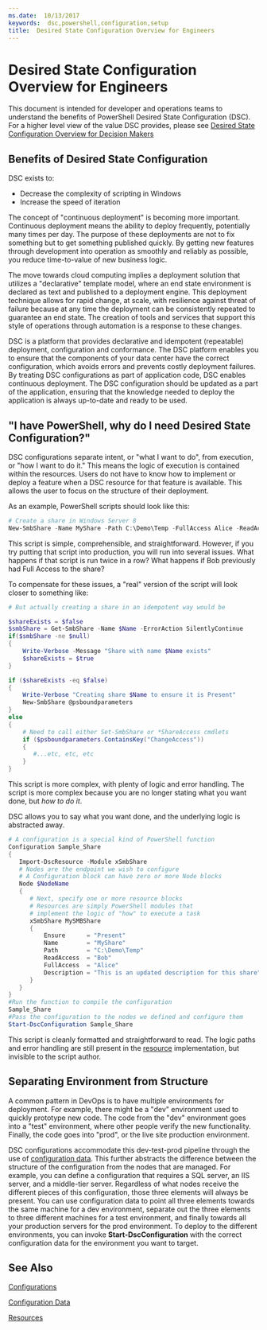 ```yaml
---
ms.date:  10/13/2017
keywords:  dsc,powershell,configuration,setup
title:  Desired State Configuration Overview for Engineers
---
```


# Desired State Configuration Overview for Engineers

This document is intended for developer and operations teams
to understand the benefits of PowerShell Desired State Configuration (DSC).
For a higher level view of the value DSC provides,
please see [Desired State Configuration Overview for Decision Makers](decisionMaker.md)

## Benefits of Desired State Configuration

DSC exists to:

- Decrease the complexity of scripting in Windows
- Increase the speed of iteration

The concept of "continuous deployment" is becoming more important.
Continuous deployment means the ability to deploy frequently, potentially many times per day.
The purpose of these deployments are not to fix something but to get something published quickly.
By getting new features through development into operation as smoothly and reliably as possible,
you reduce time-to-value of new business logic.

The move towards cloud computing
implies a deployment solution that utilizes a "declarative" template model,
where an end state environment is declared as text and published to a deployment engine.
This deployment technique allows for rapid change, at scale,
with resilience against threat of failure because
at any time the deployment can be consistently repeated to guarantee an end state.
The creation of tools and services
that support this style of operations through automation
is a response to these changes.

DSC is a platform
that provides declarative and idempotent (repeatable) deployment, configuration and conformance.
The DSC platform enables you
to ensure that the components of your data center have the correct configuration,
which avoids errors and prevents costly deployment failures.
By treating DSC configurations as part of application code,
DSC enables continuous deployment.
The DSC configuration should be updated as a part of the application,
ensuring that the knowledge needed to deploy the application
is always up-to-date and ready to be used.

## "I have PowerShell, why do I need Desired State Configuration?"

DSC configurations separate intent, or "what I want to do",
from execution, or "how I want to do it."
This means the logic of execution is contained within the resources.
Users do not have to know how to implement or deploy a feature
when a DSC resource for that feature is available.
This allows the user to focus on the structure of their deployment.

As an example, PowerShell scripts should look like this:
```powershell
# Create a share in Windows Server 8
New-SmbShare -Name MyShare -Path C:\Demo\Temp -FullAccess Alice -ReadAccess Bob
```
This script is simple, comprehensible, and straightforward.
However, if you try putting that script into production, you will run into several issues.
What happens if that script is run twice in a row?
What happens if Bob previously had Full Access to the share?

To compensate for these issues, a "real" version of the script will look closer to something like:
```powershell
# But actually creating a share in an idempotent way would be

$shareExists = $false
$smbShare = Get-SmbShare -Name $Name -ErrorAction SilentlyContinue
if($smbShare -ne $null)
{
    Write-Verbose -Message "Share with name $Name exists"
    $shareExists = $true
}

if ($shareExists -eq $false)
{
    Write-Verbose "Creating share $Name to ensure it is Present"
    New-SmbShare @psboundparameters
}
else
{
    # Need to call either Set-SmbShare or *ShareAccess cmdlets
    if ($psboundparameters.ContainsKey("ChangeAccess"))
    {
       #...etc, etc, etc
    }
}
```

This script is more complex, with plenty of logic and error handling.
The script is more complex because you are no longer stating what you want done, but *how to do it*.

DSC allows you to say what you want done, and the underlying logic is abstracted away.

```powershell
# A configuration is a special kind of PowerShell function
Configuration Sample_Share
{
   Import-DscResource -Module xSmbShare
   # Nodes are the endpoint we wish to configure
   # A Configuration block can have zero or more Node blocks
   Node $NodeName
   {
      # Next, specify one or more resource blocks
	  # Resources are simply PowerShell modules that
      # implement the logic of "how" to execute a task
      xSmbShare MySMBShare
      {
          Ensure      = "Present"
          Name        = "MyShare"
          Path        = "C:\Demo\Temp"
          ReadAccess  = "Bob"
          FullAccess  = "Alice"
          Description = "This is an updated description for this share"
      }
   }
}
#Run the function to compile the configuration
Sample_Share
#Pass the configuration to the nodes we defined and configure them
Start-DscConfiguration Sample_Share
```

This script is cleanly formatted and straightforward to read.
The logic paths and error handling are still present in the [resource](../resources/resources.md) implementation,
but invisible to the script author.

## Separating Environment from Structure

A common pattern in DevOps is to have multiple environments for deployment.
For example, there might be a "dev" environment used to quickly prototype new code.
The code from the "dev" environment goes into a "test" environment,
where other people verify the new functionality.
Finally, the code goes into "prod", or the live site production environment.

DSC configurations accommodate this dev-test-prod pipeline
through the use of [configuration data](../configurations/configData.md).
This further abstracts the difference between the structure of the configuration
from the nodes that are managed.
For example, you can define a configuration
that requires a SQL server, an IIS server, and a middle-tier server.
Regardless of what nodes receive the different pieces of this configuration,
those three elements will always be present.
You can use configuration data to point all three elements
towards the same machine for a dev environment,
separate out the three elements to three different machines for a test environment,
and finally towards all your production servers for the prod environment.
To deploy to the different environments, you can invoke **Start-DscConfiguration**
with the correct configuration data for the environment you want to target.

## See Also

[Configurations](../configurations/configurations.md)

[Configuration Data](../configurations/configData.md)

[Resources](../resources/resources.md)
